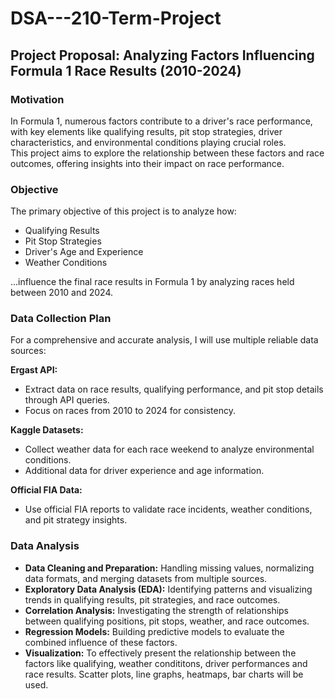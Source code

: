 # DSA---210-Term-Project
## Project Proposal: Analyzing Factors Influencing Formula 1 Race Results (2010-2024)  

### Motivation  
In Formula 1, numerous factors contribute to a driver's race performance, with key elements like qualifying results, pit stop strategies, driver characteristics, and environmental conditions playing crucial roles.  
This project aims to explore the relationship between these factors and race outcomes, offering insights into their impact on race performance.  

### Objective  
The primary objective of this project is to analyze how:  
- Qualifying Results  
- Pit Stop Strategies  
- Driver's Age and Experience  
- Weather Conditions  

...influence the final race results in Formula 1 by analyzing races held between 2010 and 2024.  

### Data Collection Plan  
For a comprehensive and accurate analysis, I will use multiple reliable data sources:  

**Ergast API:**  
- Extract data on race results, qualifying performance, and pit stop details through API queries.  
- Focus on races from 2010 to 2024 for consistency.  

**Kaggle Datasets:**  
- Collect weather data for each race weekend to analyze environmental conditions.  
- Additional data for driver experience and age information.  

**Official FIA Data:**  
- Use official FIA reports to validate race incidents, weather conditions, and pit strategy insights.  

### Data Analysis  
- **Data Cleaning and Preparation:** Handling missing values, normalizing data formats, and merging datasets from multiple sources.  
- **Exploratory Data Analysis (EDA):** Identifying patterns and visualizing trends in qualifying results, pit strategies, and race outcomes.  
- **Correlation Analysis:** Investigating the strength of relationships between qualifying positions, pit stops, weather, and race outcomes.  
- **Regression Models:** Building predictive models to evaluate the combined influence of these factors.
- **Visualization:** To effectively present the relationship between the factors like qualifying, weather condititons, driver performances and race results. Scatter plots, line graphs, heatmaps, bar charts will be used.


